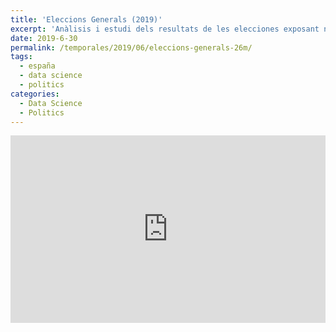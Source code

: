 ```yaml
---
title: 'Eleccions Generals (2019)'
excerpt: 'Anàlisis i estudi dels resultats de les elecciones exposant noves eines d\`anàlisis.'
date: 2019-6-30
permalink: /temporales/2019/06/eleccions-generals-26m/
tags:
  - españa
  - data science
  - politics
categories:
  - Data Science
  - Politics
---
```



<iframe class="generales-mapa-iframe"
style="border: 0px;"
src="https://lab.eldiario.es/estaticos/secciones-censales-28A/mapbox-censales-28a-final-v4.html"
scrolling="no"
allowfullscreen="true"
width="100%"
height=300>
</iframe>

